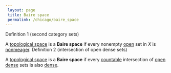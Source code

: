 ```yaml
---
 layout: page
 title: Baire space
 permalink: /chicago/baire_space
---
```

 Definition 1 (second category sets)

A [topological space](https://mathgloss.github.io/MathGloss/chicago/topological_space) is a **Baire space** if every nonempty [open](https://mathgloss.github.io/MathGloss/chicago/open) set in $X$ is [nonmeager](https://mathgloss.github.io/MathGloss/chicago/nonmeager).
 Definition 2 (intersection of open dense sets)

A [topological space](https://mathgloss.github.io/MathGloss/chicago/topological_space) is a **Baire space** if every [countable](https://mathgloss.github.io/MathGloss/chicago/countable) intersection of [open](https://mathgloss.github.io/MathGloss/chicago/open) [dense](https://mathgloss.github.io/MathGloss/chicago/dense) sets is also [dense](https://mathgloss.github.io/MathGloss/chicago/dense).
